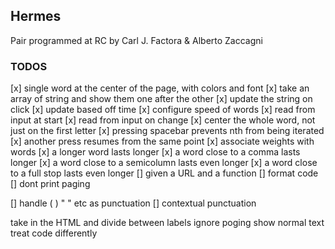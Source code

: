 ## Hermes

Pair programmed at RC by Carl J. Factora & Alberto Zaccagni

### TODOS

[x] single word at the center of the page, with colors and font
[x] take an array of string and show them one after the other
  [x] update the string on click
  [x] update based off time
[x] configure speed of words
[x] read from input at start
[x] read from input on change
[x] center the whole word, not just on the first letter
[x] pressing spacebar prevents nth from being iterated
[x] another press resumes from the same point
[x] associate weights with words
  [x] a longer word lasts longer
  [x] a word close to a comma lasts longer
  [x] a word close to a semicolumn lasts even longer
  [x] a word close to a full stop lasts even longer
[] given a URL and a function
  [] format code
  [] dont print paging
  
[] handle ( ) " " etc as punctuation
[] contextual punctuation

  
take in the HTML and divide between labels
ignore poging
show normal text
treat code differently



